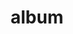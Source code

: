 ---
layout: album
resource: facebook
title: "album"
description: "masonry"
active: gallery
header-img: "img/gallery-bg.jpg"
album-title: "my 9th album"
images:
  - image_path: HQT/vay_ngan_cs/10/729922119180381_404593555_729923052513621_5924585479655204738_n.jpg
  - image_path: HQT/vay_ngan_cs/10/729922152513711_404874102_729923129180280_4335765681107314614_n.jpg
  - image_path: HQT/vay_ngan_cs/10/729922195847040_404800298_729923162513610_7516554349653053569_n.jpg
  - image_path: HQT/vay_ngan_cs/10/729922245847035_404829062_729923195846940_886365417030129877_n.jpg
  - image_path: HQT/vay_ngan_cs/10/730995822406344_404609789_730995819073011_2723405617074388890_n.jpg
  - image_path: HQT/vay_ngan_cs/10/796519689187290_432381480_796520279187231_4256583435023701186_n.jpg
  - image_path: HQT/vay_ngan_cs/10/796519712520621_432337027_796520285853897_7850493648102731722_n.jpg
  - image_path: HQT/vay_ngan_cs/10/796519745853951_432373485_796520315853894_802923344869737747_n.jpg
  - image_path: HQT/vay_ngan_cs/10/796547975851128_432325367_796548699184389_5657641241127544674_n.jpg
  - image_path: HQT/vay_ngan_cs/10/796548009184458_432376177_796548739184385_4522941350479203487_n.jpg
  - image_path: HQT/vay_ngan_cs/10/799286945577231_433471517_799287192243873_2535641797780899283_n.jpg
  - image_path: HQT/vay_ngan_cs/10/833347905504468_441359781_833349568837635_9013623228003996114_n.jpg
  - image_path: HQT/vay_ngan_cs/10/833347925504466_440942396_828766182629307_4508095272997552546_n.jpg
  - image_path: HQT/vay_ngan_cs/10/833347925504466_442481428_833349578837634_6050887843639844616_n.jpg
  - image_path: HQT/vay_ngan_cs/10/833347925504466_448375505_854957683343490_2270401744706596399_n.jpg
  - image_path: HQT/vay_ngan_cs/10/833347925504466_449555515_863318399174085_2962236176051818077_n.jpg
  - image_path: HQT/vay_ngan_cs/10/833347925504466_451809868_874935598012365_7964603829584792853_n.jpg
  - image_path: HQT/vay_ngan_cs/10/833347925504466_467904053_963134592525798_2682816446457472152_n.jpg
  - image_path: HQT/vay_ngan_cs/10/860065022832756_449044058_860065019499423_447653842632266810_n.jpg
  - image_path: HQT/vay_ngan_cs/10/860065116166080_449014806_860065112832747_5559700448041385398_n.jpg
  - image_path: HQT/vay_ngan_cs/10/860065149499410_449032994_860065146166077_9055610989464381525_n.jpg
  - image_path: HQT/vay_ngan_cs/10/863963315776260_449482445_863964005776191_6498713642237561604_n.jpg
  - image_path: HQT/vay_ngan_cs/10/863963735776218_449287563_863964015776190_6736603950618121500_n.jpg
  - image_path: HQT/vay_ngan_cs/10/938783934960864_463335705_938784448294146_8391507594967465793_n.jpg
  - image_path: HQT/vay_ngan_cs/10/938783958294195_463334903_938784451627479_8660147416832191560_n.jpg
  - image_path: HQT/vay_ngan_cs/10/938784001627524_463440194_938784468294144_4289221210613138768_n.jpg
---